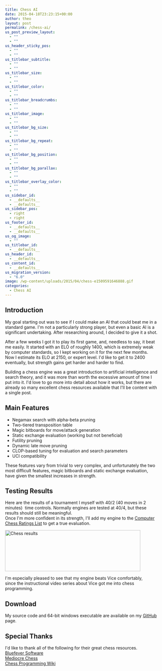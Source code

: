 ```yaml
---
title: Chess AI
date: 2015-04-18T23:23:15+00:00
author: theo
layout: post
permalink: /chess-ai/
us_post_preview_layout:
  - ""
  - ""
us_header_sticky_pos:
  - ""
  - ""
us_titlebar_subtitle:
  - ""
  - ""
us_titlebar_size:
  - ""
  - ""
us_titlebar_color:
  - ""
  - ""
us_titlebar_breadcrumbs:
  - ""
  - ""
us_titlebar_image:
  - ""
  - ""
us_titlebar_bg_size:
  - ""
  - ""
us_titlebar_bg_repeat:
  - ""
  - ""
us_titlebar_bg_position:
  - ""
  - ""
us_titlebar_bg_parallax:
  - ""
  - ""
us_titlebar_overlay_color:
  - ""
  - ""
us_sidebar_id:
  - __defaults__
  - __defaults__
us_sidebar_pos:
  - right
  - right
us_footer_id:
  - __defaults__
  - __defaults__
us_og_image:
  - ""
us_titlebar_id:
  - __defaults__
us_header_id:
  - __defaults__
us_content_id:
  - __defaults__
us_migration_version:
  - "6.0"
image: /wp-content/uploads/2015/04/chess-e1509591646888.gif
categories:
  - Chess AI
---
```

## **Introduction**

My goal starting out was to see if I could make an AI that could beat me in a standard game. I'm not a particularly strong player, but even a basic AI is a significant undertaking. After researching around, I decided to give it a shot.

After a few weeks I got it to play its first game, and, needless to say, it beat me easily. It started with an ELO of roughly 1400, which is extremely weak by computer standards, so I kept working on it for the next few months. Now I estimate its ELO at 2150, or expert level. I'd like to get it to 2400 eventually, but strength gains get harder and harder to find.

Building a chess engine was a great introduction to artificial intelligence and search theory, and it was more than worth the excessive amount of time I put into it. I'd love to go more into detail about how it works, but there are already so many excellent chess resources available that I'll be content with a single post.

## **Main Features**

  * Negamax search with alpha-beta pruning
  * Two-tiered transposition table
  * Magic bitboards for move/attack generation
  * Static exchange evaluation (working but not beneficial)
  * Futility pruning
  * Dynamic late move pruning
  * CLOP-based tuning for evaluation and search parameters
  * UCI compatibility

These features vary from trivial to very complex, and unfortunately the two most difficult features, magic bitboards and static exchange evaluation, have given the smallest increases in strength.

## **Testing Results**

Here are the results of a tournament I myself with 40/2 (40 moves in 2 minutes)  time controls. Normally engines are tested at 40/4, but these results should still be meaningful.  
Once I'm more confident in its strength, I'll add my engine to the <a href="http://www.computerchess.org.uk/ccrl/404/" target="_blank" rel="noopener noreferrer">Computer Chess Ratings List</a> to get a true evaluation.

<a ref="magnificPopup" href="https://i2.wp.com/theokanning.com/////wp-content/uploads/2015/03/Chess-results.png?ssl=1"><img class="alignnone wp-image-169" src="https://i2.wp.com/theokanning.com/////wp-content/uploads/2015/03/Chess-results.png?resize=446%2C135&#038;ssl=1" alt="Chess results" width="446" height="135" srcset="https://i1.wp.com/theokanning.com/wp-content/uploads/2015/03/Chess-results.png?w=746&ssl=1 746w, https://i1.wp.com/theokanning.com/wp-content/uploads/2015/03/Chess-results.png?resize=300%2C91&ssl=1 300w" sizes="(max-width: 446px) 100vw, 446px" data-recalc-dims="1" /></a>

I'm especially pleased to see that my engine beats Vice comfortably, since the instructional video series about Vice got me into chess programming.

## **Download**

My source code and 64-bit windows executable are available on my <a href="https://github.com/TheoKanning/Chess-AI" target="_blank" rel="noopener noreferrer">GitHub</a> page.

## **Special Thanks**

I'd like to thank all of the following for their great chess resources.  
<a href="http://bluefever.net/Main/" target="_blank" rel="noopener noreferrer">Bluefever Software</a>  
<a href="http://mediocrechess.blogspot.com/" target="_blank" rel="noopener noreferrer">Mediocre Chess</a>  
<a href="https://chessprogramming.wikispaces.com/" target="_blank" rel="noopener noreferrer">Chess Programming Wiki</a>